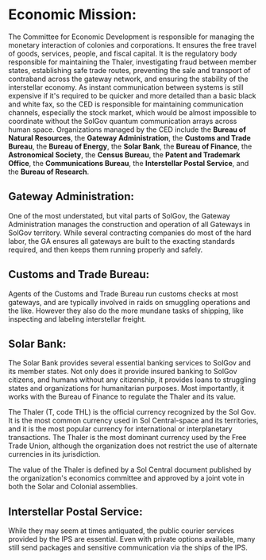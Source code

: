 # Economic Mission: 

The Committee for Economic Development is responsible for managing the monetary interaction of colonies and corporations. It ensures the free travel of goods, services, people, and fiscal capital. It is the regulatory body responsible for maintaining the Thaler, investigating fraud between member states, establishing safe trade routes, preventing the sale and transport of contraband across the gateway network, and ensuring the stability of the interstellar economy. As instant communication between systems is still expensive if it's required to be quicker and more detailed than a basic black and white fax, so the CED is responsible for maintaining communication channels, especially the stock market, which would be almost impossible to coordinate without the SolGov quantum communication arrays across human space. Organizations managed by the CED include the **Bureau of Natural Resources**, the **Gateway Administration**, the **Customs and Trade Bureau**, the **Bureau of Energy**, the **Solar Bank**, the **Bureau of Finance**, the **Astronomical Society**, the **Census Bureau**, the **Patent and Trademark Office**, the **Communications Bureau**, the **Interstellar Postal Service**, and the **Bureau of Research**.

## Gateway Administration:

One of the most understated, but vital parts of SolGov, the Gateway Administration manages the construction and operation of all Gateways in SolGov territory. While several contracting companies do most of the hard labor, the GA ensures all gateways are built to the exacting standards required, and then keeps them running properly and safely.

## Customs and Trade Bureau: 

Agents of the Customs and Trade Bureau run customs checks at most gateways, and are typically involved in raids on smuggling operations and the like. However they also do the more mundane tasks of shipping, like inspecting and labeling interstellar freight.

## Solar Bank: 

The Solar Bank provides several essential banking services to SolGov and its member states. Not only does it provide insured banking to SolGov citizens, and humans without any citizenship, it provides loans to struggling states and organizations for humanitarian purposes. Most importantly, it works with the Bureau of Finance to regulate the Thaler and its value.

The Thaler (T, code THL) is the official currency recognized by the Sol Gov. It is the most common currency used in Sol Central-space and its territories, and it is the most popular currency for international or interplanetary transactions. The Thaler is the most dominant currency used by the Free Trade Union, although the organization does not restrict the use of alternate currencies in its jurisdiction.

The value of the Thaler is defined by a Sol Central document published by the organization's economics committee and approved by a joint vote in both the Solar and Colonial assemblies.

## Interstellar Postal Service: 

While they may seem at times antiquated, the public courier services provided by the IPS are essential. Even with private options available, many still send packages and sensitive communication via the ships of the IPS.
